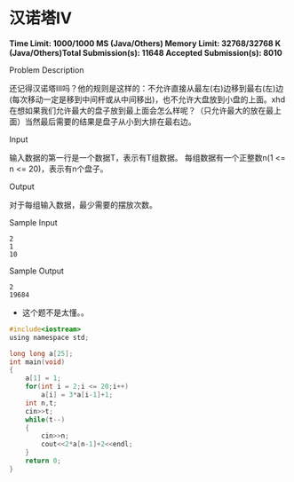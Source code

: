 # 汉诺塔IV

**Time Limit: 1000/1000 MS (Java/Others)    Memory Limit: 32768/32768 K (Java/Others)Total Submission(s): 11648    Accepted Submission(s): 8010**

Problem Description

还记得汉诺塔III吗？他的规则是这样的：不允许直接从最左(右)边移到最右(左)边(每次移动一定是移到中间杆或从中间移出)，也不允许大盘放到小盘的上面。xhd在想如果我们允许最大的盘子放到最上面会怎么样呢？（只允许最大的放在最上面）当然最后需要的结果是盘子从小到大排在最右边。

 

Input

输入数据的第一行是一个数据T，表示有T组数据。
每组数据有一个正整数n(1 <= n <= 20)，表示有n个盘子。

 

Output

对于每组输入数据，最少需要的摆放次数。

 

Sample Input

```
2
1
10
```

 

Sample Output

```
2
19684
```

 

- 这个题不是太懂。。

```c
#include<iostream>
using namespace std;

long long a[25];
int main(void)
{
    a[1] = 1;
    for(int i = 2;i <= 20;i++)
        a[i] = 3*a[i-1]+1;
    int n,t;
    cin>>t;
    while(t--)
    {
        cin>>n;
        cout<<2*a[n-1]+2<<endl;
    }
    return 0;
}
```

